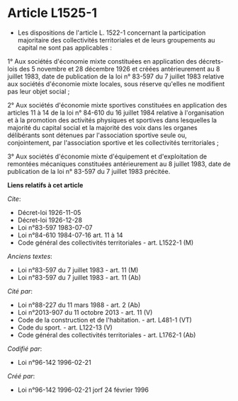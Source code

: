 # Article L1525-1

- Les dispositions de l'article L. 1522-1 concernant la participation majoritaire des collectivités territoriales et de leurs
groupements au capital ne sont pas applicables :

1° Aux sociétés d'économie mixte constituées en application des décrets-lois des 5 novembre et 28 décembre 1926 et créées
antérieurement au 8 juillet 1983, date de publication de la loi n° 83-597 du 7 juillet 1983 relative aux sociétés d'économie
mixte locales, sous réserve qu'elles ne modifient pas leur objet social ;

2° Aux sociétés d'économie mixte sportives constituées en application des articles 11 à 14 de la loi n° 84-610 du 16 juillet
1984 relative à l'organisation et à la promotion des activités physiques et sportives dans lesquelles la majorité du capital
social et la majorité des voix dans les organes délibérants sont détenues par l'association sportive seule ou, conjointement,
par l'association sportive et les collectivités territoriales ;

3° Aux sociétés d'économie mixte d'équipement et d'exploitation de remontées mécaniques constituées antérieurement au 8
juillet 1983, date de publication de la loi n° 83-597 du 7 juillet 1983 précitée.

**Liens relatifs à cet article**

_Cite_:

  - Décret-loi 1926-11-05
  - Décret-loi 1926-12-28
  - Loi n°83-597 1983-07-07
  - Loi n°84-610 1984-07-16 art. 11 à 14
  - Code général des collectivités territoriales - art. L1522-1 (M)

_Anciens textes_:

  - Loi n°83-597 du 7 juillet 1983 - art. 11 (M)
  - Loi n°83-597 du 7 juillet 1983 - art. 11 (Ab)

_Cité par_:

  - Loi n°88-227 du 11 mars 1988 - art. 2 (Ab)
  - Loi n°2013-907 du 11 octobre 2013 - art. 11 (V)
  - Code de la construction et de l'habitation. - art. L481-1 (VT)
  - Code du sport. - art. L122-13 (V)
  - Code général des collectivités territoriales - art. L1762-1 (Ab)

_Codifié par_:

  - Loi n°96-142 1996-02-21

_Créé par_:

  - Loi n°96-142 1996-02-21 jorf 24 février 1996
